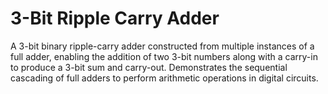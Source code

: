 # 3-Bit Ripple Carry Adder

A 3-bit binary ripple-carry adder constructed from multiple instances of a full adder, enabling the addition of two 3-bit numbers along with a carry-in to produce a 3-bit sum and carry-out. Demonstrates the sequential cascading of full adders to perform arithmetic operations in digital circuits.